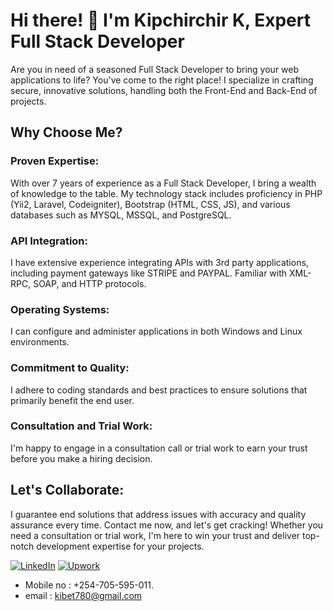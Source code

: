 # Hi there! 👋 I'm Kipchirchir K, Expert Full Stack Developer

Are you in need of a seasoned Full Stack Developer to bring your web applications to life? You've come to the right place! I specialize in crafting secure, innovative solutions, handling both the Front-End and Back-End of projects.

## Why Choose Me?

### Proven Expertise:
With over 7 years of experience as a Full Stack Developer, I bring a wealth of knowledge to the table. My technology stack includes proficiency in PHP (Yii2, Laravel, Codeigniter), Bootstrap (HTML, CSS, JS), and various databases such as MYSQL, MSSQL, and PostgreSQL.

### API Integration:
I have extensive experience integrating APIs with 3rd party applications, including payment gateways like STRIPE and PAYPAL. Familiar with XML-RPC, SOAP, and HTTP protocols.

### Operating Systems:
I can configure and administer applications in both Windows and Linux environments.

### Commitment to Quality:
I adhere to coding standards and best practices to ensure solutions that primarily benefit the end user.

### Consultation and Trial Work:
I'm happy to engage in a consultation call or trial work to earn your trust before you make a hiring decision.

## Let's Collaborate:

I guarantee end solutions that address issues with accuracy and quality assurance every time. Contact me now, and let's get cracking! Whether you need a consultation or trial work, I'm here to win your trust and deliver top-notch development expertise for your projects.

[![LinkedIn](https://img.shields.io/badge/Connect%20with%20Me-0077B5?style=flat&logo=linkedin&logoColor=white)](https://www.linkedin.com/in/kipchirchir-kibet-921928102)
[![Upwork](https://img.shields.io/badge/Hire%20Me%20on-Upwork-6FDA44?style=flat&logo=upwork&logoColor=white)](https://www.upwork.com/freelancers/chirchir)

- Mobile no : +254-705-595-011.
- email : kibet780@gmail.com


